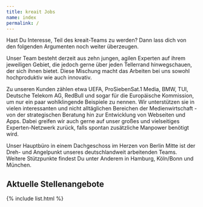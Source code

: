 ```yaml
---
title: kreait Jobs
name: index
permalink: /
---
```


Hast Du Interesse, Teil des kreait-Teams zu werden? Dann lass dich von den folgenden Argumenten noch weiter überzeugen.

Unser Team besteht derzeit aus zehn jungen, agilen Experten auf ihrem jeweiligen Gebiet, die jedoch gerne über jeden Tellerrand hinwegschauen, der sich ihnen bietet. Diese Mischung macht das Arbeiten bei uns sowohl hochproduktiv wie auch innovativ.

Zu unseren Kunden zählen etwa UEFA, ProSiebenSat.1 Media, BMW, TUI, Deutsche Telekom AG, RedBull und sogar für die Europäische Kommission, um nur ein paar wohlklingende Beispiele zu nennen. Wir unterstützen sie in vielen interessanten und nicht alltäglichen Bereichen der Medienwirtschaft - von der strategischen Beratung hin zur Entwicklung von Webseiten und Apps. Dabei greifen wir auch gerne auf unser großes und vielseitiges Experten-Netzwerk zurück, falls spontan zusätzliche Manpower benötigt wird.

Unser Hauptbüro in einem Dachgeschoss im Herzen von Berlin Mitte ist der Dreh- und Angelpunkt unseres deutschlandweit arbeitenden Teams. Weitere Stützpunkte findest Du unter Anderem in Hamburg, Köln/Bonn und München.

## Aktuelle Stellenangebote

{% include list.html %}
